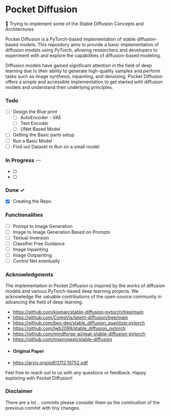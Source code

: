 # Pocket Diffusion

:pinched_fingers:	 Trying to implement some of the Stable Diffusion Concepts and Architectures

Pocket Diffusion is a PyTorch-based implementation of stable diffusion-based models. This repository aims to provide a basic implementation of diffusion models using PyTorch, allowing researchers and developers to experiment with and explore the capabilities of diffusion-based modeling.

Diffusion models have gained significant attention in the field of deep learning due to their ability to generate high-quality samples and perform tasks such as image synthesis, inpainting, and denoising. Pocket Diffusion offers a simple and accessible implementation to get started with diffusion models and understand their underlying principles.


### Todo 
- [ ] Design the Blue print
  - [ ] AutoEncoder - VAE
  - [ ] Text Encoder
  - [ ] UNet Based Model
- [ ] Getting the Basic parts setup
- [ ] Run a Basic Model
- [ ] Find out Dataset to Run on a small model
### In Progress ···

- [ ] 
- [ ] 

### Done ✓

- [x] Creating the Repo



### Functionalities

- [ ] Prompt to Image Generation
- [ ] Image to Image Generation Based on Prompts
- [ ] Textual Inversion
- [ ] Classifier Free Guidance
- [ ] Image Inpainting 
- [ ] Image Outpainting 
- [ ] Control Net eventually

### Acknowledgments

The implementation in Pocket Diffusion is inspired by the works of diffusion models and various PyTorch-based deep learning projects. We acknowledge the valuable contributions of the open-source community in advancing the field of deep learning.

- https://github.com/kjsman/stable-diffusion-pytorch/tree/main
- https://github.com/CompVis/latent-diffusion/tree/main
- https://github.com/bes-dev/stable_diffusion_quantizer.pytorch
- https://github.com/lwb2099/stable_diffusion_pytorch
- https://github.com/mindforge-ai/neat-stable-diffusion-pytorch
- https://github.com/mspronesti/stable-diffusion
- #### Original Paper
- https://arxiv.org/pdf/2112.10752.pdf

Feel free to reach out to us with any questions or feedback. Happy exploring with Pocket Diffusion!



### Disclaimer

There are a lot .. commits please consider them as the continuition of the previous commit with tiny changes.